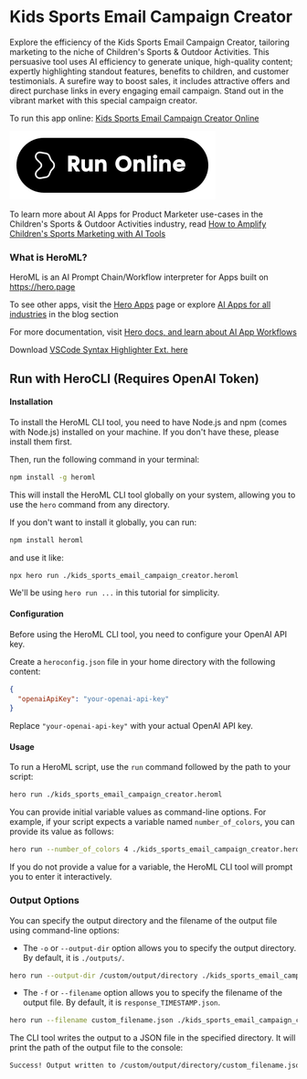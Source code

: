 # Kids Sports Email Campaign Creator

Explore the efficiency of the Kids Sports Email Campaign Creator, tailoring marketing to the niche of Children's Sports & Outdoor Activities. This persuasive tool uses AI efficiency to generate unique, high-quality content; expertly highlighting standout features, benefits to children, and customer testimonials. A surefire way to boost sales, it includes attractive offers and direct purchase links in every engaging email campaign. Stand out in the vibrant market with this special campaign creator.

To run this app online: [Kids Sports Email Campaign Creator Online](https://hero.page/app/kids-sports-email-campaign-creator-persuasive-kids-sports-marketing-tool/wYWywTQCK7dO6nyprCMV)

[![Run Kids Sports Email Campaign Creator Online](/assets/run.svg)](https://hero.page/app/kids-sports-email-campaign-creator-persuasive-kids-sports-marketing-tool/wYWywTQCK7dO6nyprCMV)

To learn more about AI Apps for Product Marketer use-cases in the Children's Sports & Outdoor Activities industry, read [How to Amplify Children's Sports Marketing with AI Tools](https://hero.page/blog/ai/children's-sports-and-outdoor-activities/how-to-amplify-children's-sports-marketing-with-ai-tools/170788)

### What is HeroML?
HeroML is an AI Prompt Chain/Workflow interpreter for Apps built on https://hero.page 

To see other apps, visit the [Hero Apps](https://hero.page/apps) page or explore [AI Apps for all industries](https://hero.page/blog) in the blog section

For more documentation, visit [Hero docs, and learn about AI App Workflows](https://hero.page/tutorials/introduction-to-heroml)

Download [VSCode Syntax Highlighter Ext. here](https://marketplace.visualstudio.com/items?itemName=hero-page.heroml)

## Run with HeroCLI (Requires OpenAI Token)

#### Installation

To install the HeroML CLI tool, you need to have Node.js and npm (comes with Node.js) installed on your machine. If you don't have these, please install them first. 

Then, run the following command in your terminal:

```bash
npm install -g heroml
```

This will install the HeroML CLI tool globally on your system, allowing you to use the `hero` command from any directory.

If you don't want to install it globally, you can run:

```bash
npm install heroml
```

and use it like:

```bash
npx hero run ./kids_sports_email_campaign_creator.heroml
```

We'll be using `hero run ...` in this tutorial for simplicity.

#### Configuration

Before using the HeroML CLI tool, you need to configure your OpenAI API key. 

Create a `heroconfig.json` file in your home directory with the following content:

```json
{
  "openaiApiKey": "your-openai-api-key"
}
```

Replace `"your-openai-api-key"` with your actual OpenAI API key.

#### Usage

To run a HeroML script, use the `run` command followed by the path to your script:

```bash
hero run ./kids_sports_email_campaign_creator.heroml
```

You can provide initial variable values as command-line options. For example, if your script expects a variable named `number_of_colors`, you can provide its value as follows:

```bash
hero run --number_of_colors 4 ./kids_sports_email_campaign_creator.heroml
```

If you do not provide a value for a variable, the HeroML CLI tool will prompt you to enter it interactively.

### Output Options

You can specify the output directory and the filename of the output file using command-line options:

- The `-o` or `--output-dir` option allows you to specify the output directory. By default, it is `./outputs/`.

```bash
hero run --output-dir /custom/output/directory ./kids_sports_email_campaign_creator.heroml
```

- The `-f` or `--filename` option allows you to specify the filename of the output file. By default, it is `response_TIMESTAMP.json`.

```bash
hero run --filename custom_filename.json ./kids_sports_email_campaign_creator.heroml
```

The CLI tool writes the output to a JSON file in the specified directory. It will print the path of the output file to the console:

```bash
Success! Output written to /custom/output/directory/custom_filename.json
```

